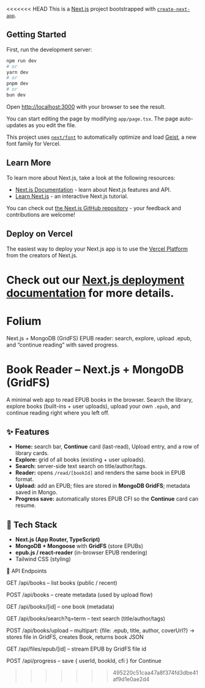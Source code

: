 <<<<<<< HEAD
This is a [Next.js](https://nextjs.org) project bootstrapped with [`create-next-app`](https://nextjs.org/docs/app/api-reference/cli/create-next-app).

## Getting Started

First, run the development server:

```bash
npm run dev
# or
yarn dev
# or
pnpm dev
# or
bun dev
```

Open [http://localhost:3000](http://localhost:3000) with your browser to see the result.

You can start editing the page by modifying `app/page.tsx`. The page auto-updates as you edit the file.

This project uses [`next/font`](https://nextjs.org/docs/app/building-your-application/optimizing/fonts) to automatically optimize and load [Geist](https://vercel.com/font), a new font family for Vercel.

## Learn More

To learn more about Next.js, take a look at the following resources:

- [Next.js Documentation](https://nextjs.org/docs) - learn about Next.js features and API.
- [Learn Next.js](https://nextjs.org/learn) - an interactive Next.js tutorial.

You can check out [the Next.js GitHub repository](https://github.com/vercel/next.js) - your feedback and contributions are welcome!

## Deploy on Vercel

The easiest way to deploy your Next.js app is to use the [Vercel Platform](https://vercel.com/new?utm_medium=default-template&filter=next.js&utm_source=create-next-app&utm_campaign=create-next-app-readme) from the creators of Next.js.

Check out our [Next.js deployment documentation](https://nextjs.org/docs/app/building-your-application/deploying) for more details.
=======
# Folium
Next.js + MongoDB (GridFS) EPUB reader: search, explore, upload .epub, and “continue reading” with saved progress.

# Book Reader – Next.js + MongoDB (GridFS)

A minimal web app to read EPUB books in the browser. Search the library, explore books (built-ins + user uploads), upload your own `.epub`, and continue reading right where you left off.

## ✨ Features
- **Home:** search bar, **Continue** card (last-read), Upload entry, and a row of library cards.
- **Explore:** grid of all books (existing + user uploads).
- **Search:** server-side text search on title/author/tags.
- **Reader:** opens `/read/[bookId]` and renders the same book in EPUB format.
- **Upload:** add an EPUB; files are stored in **MongoDB GridFS**; metadata saved in Mongo.
- **Progress save:** automatically stores EPUB CFI so the **Continue** card can resume.

## 🧰 Tech Stack
- **Next.js (App Router, TypeScript)**
- **MongoDB + Mongoose** with **GridFS** (store EPUBs)
- **epub.js / react-reader** (in-browser EPUB rendering)
- Tailwind CSS (styling)

🔌 API Endpoints

GET /api/books – list books (public / recent)

POST /api/books – create metadata (used by upload flow)

GET /api/books/[id] – one book (metadata)

GET /api/books/search?q=term – text search (title/author/tags)

POST /api/books/upload – multipart: {file: .epub, title, author, coverUrl?}
→ stores file in GridFS, creates Book, returns book JSON

GET /api/files/epub/[id] – stream EPUB by GridFS file id

POST /api/progress – save { userId, bookId, cfi } for Continue
>>>>>>> 495220c51caa47a8f374fd3dbe41af9d1e0ae2d4
